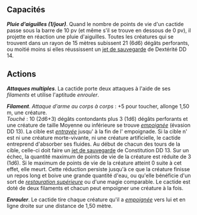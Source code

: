 ## Capacités
_**Pluie d'aiguilles (1/jour)**_. Quand le nombre de points de vie d'un cactide passe sous la barre de 10 pv (et même s'il se trouve en dessous de 0 pv), il projette en réaction une pluie d'aiguilles. Toutes les créatures qui se trouvent dans un rayon de 15 mètres subissent 21 (6d6) dégâts perforants, ou moitié moins si elles réussissent un [jet de sauvegarde](/utiliser-les-caracteristiques/#jets-de-sauvegarde) de Dextérité DD 14.

## Actions
_**Attaques multiples**_. La cactide porte deux attaques à l'aide de ses _filaments_ et utilise l'aptitude _enrouler_.

_**Filament**_. _Attaque d'arme au corps à corps_ : +5 pour toucher, allonge 1,50 m, une créature.  
_Touché_ : 10 (2d6+3) dégâts contondants plus 3 (1d6) dégâts perforants et une créature de taille Moyenne ou inférieure se trouve [_empoignée_](/gerer-la-sante-du-personnage/#empoigne) (évasion DD 13). La cible est [_entravée_](/gerer-la-sante-du-personnage/#entrave) jusqu' à la fin de l' empoignade. Si la cible n' est ni une créature morte-vivante, ni une créature artificielle, le cactide entreprend d'absorber ses fluides. Au début de chacun des tours de la cible, celle-ci doit faire un [jet de sauvegarde](/utiliser-les-caracteristiques/#jets-de-sauvegarde) de Constitution DD 13. Sur un échec, la quantité maximum de points de vie de la créature est réduite de 3 (1d6). Si le maximum de points de vie de la créature atteint 0 suite à cet effet, elle meurt. Cette réduction persiste jusqu'à ce que la créature finisse un repos long et boive une grande quantité d'eau, ou qu'elle bénéficie d'un sort de [_restauration supérieure_](/grimoire/restauration-superieure/) ou d'une magie comparable. Le cactide est doté de deux filaments et chacun peut empoigner une créature à la fois.

_**Enrouler**_. Le cactide tire chaque créature qu'il a [_empoignée_](/gerer-la-sante-du-personnage/#empoigne) vers lui et en ligne droite sur une distance de 1,50 mètre.
